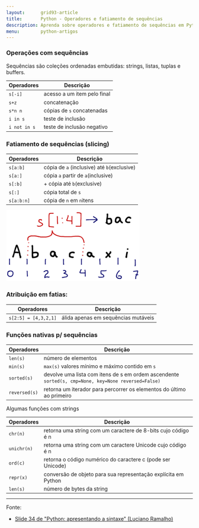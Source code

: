 ```yaml
---
layout:      grid93-article
title:       Python - Operadores e fatiamento de sequências
description: Aprenda sobre operadores e fatiamento de sequências em Python
menu:        python-artigos
---
```



### Operações com sequências

Sequências são coleções ordenadas embutidas: strings, listas, tuplas e buffers.


<table>
    <thead>
        <tr>
            <th>Operadores</th>
            <th>Descrição</th>
        </tr>
    </thead>
    <tbody>
        <tr>
            <td><code>s[-i]</code></td>
            <td>acesso a um item pelo final</td>
        </tr>
        <tr>
            <td><code>s+z</code></td>
            <td>concatenação</td>
        </tr>
        <tr>
            <td><code>s*n n</code></td>
            <td>cópias de <code>s</code> concatenadas</td>
        </tr>
        <tr>
            <td><code>i in s</code></td>
            <td>teste de inclusão</td>
        </tr>
        <tr>
            <td><code>i not in s</code></td>
            <td>teste de inclusão negativo</td>
        </tr>
    </tbody>
</table>



### Fatiamento de sequências (slicing)


<table>
    <thead>
        <tr>
            <th>Operadores</th>
            <th>Descrição</th>
        </tr>
    </thead>
    <tbody>
        <tr>
            <td><code>s[a:b]</code></td>
            <td>cópia de <code>a</code> (inclusive) até <code>b</code>(exclusive)</td>
        </tr>
        <tr>
            <td><code>s[a:]</code></td>
            <td>cópia <code>a</code> partir de <code>a</code>(inclusive)</td>
        </tr>
        <tr>
            <td><code>s[:b]</code></td>
            <td>+ <code></code> cópia até <code>b</code>(exclusive)</td>
        </tr>
        <tr>
            <td><code>s[:]</code></td>
            <td>cópia total de <code>s</code></td>
        </tr>
        <tr>
            <td><code>s[a:b:n]</code></td>
            <td>cópia de <code>n</code> em <code>n</code>itens</td>
        </tr>
    </tbody>
</table>
 

![figura](python-fatiamento.png)


### Atribuição em fatias:

<table>
    <thead>
        <tr>
            <th>Operadores</th>
            <th>Descrição</th>
        </tr>
    </thead>
    <tbody>
        <tr>
            <td><code>s[2:5] = [4,3,2,1]</code></td>
            <td>álida apenas em sequências mutáveis</td>
        </tr>
    </tbody>
</table>


### Funções nativas p/ sequências



<table>
    <thead>
        <tr>
            <th>Operadores</th>
            <th>Descrição</th>
        </tr>
    </thead>
    <tbody>
        <tr>
            <td><code>len(s)</code></td>
            <td>número de elementos</td>
        </tr>
        <tr>
            <td><code>min(s)</code></td>
            <td><code>max(s)</code> valores mínimo e máximo contido em <code>s</code></td>
        </tr>
        <tr>
            <td><code>sorted(s)</code></td>
            <td>devolve uma lista com itens de s em ordem ascendente <code>sorted(s, cmp=None, key=None reversed=False)</code></td>
        </tr>
        <tr>
            <td><code>reversed(s)</code></td>
            <td>retorna um iterador para percorrer os elementos do último ao primeiro</td>
        </tr>
    </tbody>
</table>


Algumas funções com strings



<table>
    <thead>
        <tr>
            <th>Operadores</th>
            <th>Descrição</th>
        </tr>
    </thead>
    <tbody>
        <tr>
            <td><code>chr(n)</code></td>
            <td>retorna uma string com um caractere de 8-bits cujo código é n</td>
        </tr>
        <tr>
            <td><code>unichr(n)</code></td>
            <td>retorna uma string com um caractere Unicode cujo código é n</td>
        </tr>
        <tr>
            <td><code>ord(c)</code></td>
            <td>retorna o código numérico do caractere c (pode ser Unicode)</td>
        </tr>
        <tr>
            <td><code>repr(x)</code></td>
            <td>conversão de objeto para sua representação explícita em Python</td>
        </tr>
        <tr>
            <td><code>len(s)</code></td>
            <td>número de bytes da string</td>
        </tr>
    </tbody>
</table>


<hr>
Fonte:

- [Slide 34 de "Python: apresentando a sintaxe" (Luciano Ramalho)](https://github.com/pythonprobr/pypratico/raw/master/academia/py_sintaxe.pdf "link-externo")
